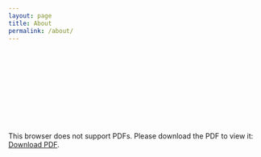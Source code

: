 ```yaml
---
layout: page
title: About
permalink: /about/
---
```


<!-- Welcome to my blog/personal website! Feel free to reach out to me using the methods in the footer. -->

<object data="resume.pdf" type="application/pdf" width="700px" height="700px">
    <embed src="resume.pdf">
        <p>This browser does not support PDFs. Please download the PDF to view it: <a href="resume.pdf">Download PDF</a>.</p>
    </embed>
</object>
